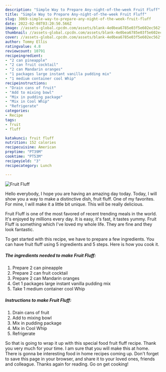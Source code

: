 ```yaml
---
description: "Simple Way to Prepare Any-night-of-the-week Fruit Fluff"
title: "Simple Way to Prepare Any-night-of-the-week Fruit Fluff"
slug: 3069-simple-way-to-prepare-any-night-of-the-week-fruit-fluff
date: 2022-02-08T03:20:50.566Z
image: //assets-global.cpcdn.com/assets/blank-4e0bea6785e03f5e602ec562f230caae08da540cada707380b4fe1bbebba43da.png
thumbnail: //assets-global.cpcdn.com/assets/blank-4e0bea6785e03f5e602ec562f230caae08da540cada707380b4fe1bbebba43da.png
cover: //assets-global.cpcdn.com/assets/blank-4e0bea6785e03f5e602ec562f230caae08da540cada707380b4fe1bbebba43da.png
author: Tommy Ellis
ratingvalue: 4.8
reviewcount: 10791
recipeingredient:
- "2 can pineapple"
- "2 can fruit cocktail"
- "2 can Mandarin oranges"
- "1 packages large instant vanilla pudding mix"
- "1 medium container cool Whip"
recipeinstructions:
- "Drain cans of fruit"
- "Add to mixing bowl"
- "Mix in pudding package"
- "Mix in Cool Whip"
- "Refrigerate"
categories:
- Recipe
tags:
- fruit
- fluff

katakunci: fruit fluff 
nutrition: 152 calories
recipecuisine: American
preptime: "PT39M"
cooktime: "PT53M"
recipeyield: "3"
recipecategory: Lunch

---
```



![Fruit Fluff](//assets-global.cpcdn.com/assets/blank-4e0bea6785e03f5e602ec562f230caae08da540cada707380b4fe1bbebba43da.png)

Hello everybody, I hope you are having an amazing day today. Today, I will show you a way to make a distinctive dish, fruit fluff. One of my favorites. For mine, I will make it a little bit unique. This will be really delicious.

Fruit Fluff is one of the most favored of recent trending meals in the world. It's enjoyed by millions every day. It is easy, it's fast, it tastes yummy. Fruit Fluff is something which I've loved my whole life. They are fine and they look fantastic.




To get started with this recipe, we have to prepare a few ingredients. You can have fruit fluff using 5 ingredients and 5 steps. Here is how you cook it.

<!--inarticleads1-->

##### The ingredients needed to make Fruit Fluff:

1. Prepare 2 can pineapple
1. Prepare 2 can fruit cocktail
1. Prepare 2 can Mandarin oranges
1. Get 1 packages large instant vanilla pudding mix
1. Take 1 medium container cool Whip




<!--inarticleads2-->

##### Instructions to make Fruit Fluff:

1. Drain cans of fruit
1. Add to mixing bowl
1. Mix in pudding package
1. Mix in Cool Whip
1. Refrigerate




So that is going to wrap it up with this special food fruit fluff recipe. Thank you very much for your time. I am sure that you will make this at home. There is gonna be interesting food in home recipes coming up. Don't forget to save this page in your browser, and share it to your loved ones, friends and colleague. Thanks again for reading. Go on get cooking!
